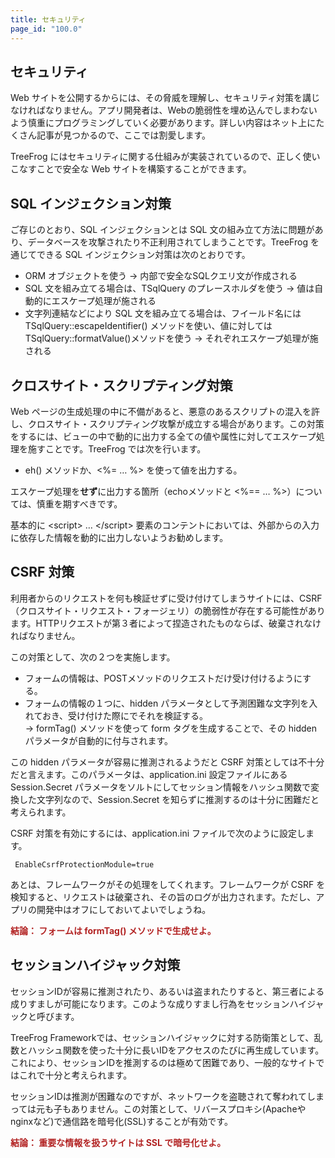```yaml
---
title: セキュリティ
page_id: "100.0"
---
```


## セキュリティ

Web サイトを公開するからには、その脅威を理解し、セキュリティ対策を講じなければなりません。アプリ開発者は、Webの脆弱性を埋め込んでしまわないよう慎重にプログラミングしていく必要があります。詳しい内容はネット上にたくさん記事が見つかるので、ここでは割愛します。

TreeFrog にはセキュリティに関する仕組みが実装されているので、正しく使いこなすことで安全な Web サイトを構築することができます。

## SQL インジェクション対策

ご存じのとおり、SQL インジェクションとは SQL 文の組み立て方法に問題があり、データベースを攻撃されたり不正利用されてしまうことです。TreeFrog を通じてできる SQL インジェクション対策は次のとおりです。

* ORM オブジェクトを使う → 内部で安全なSQLクエリ文が作成される
* SQL 文を組み立てる場合は、TSqlQuery のプレースホルダを使う → 値は自動的にエスケープ処理が施される
* 文字列連結などにより SQL 文を組み立てる場合は、フイールド名にはTSqlQuery::escapeIdentifier() メソッドを使い、値に対しては TSqlQuery::formatValue()メソッドを使う  → それぞれエスケープ処理が施される

## クロスサイト・スクリプティング対策

Web ページの生成処理の中に不備があると、悪意のあるスクリプトの混入を許し、クロスサイト・スクリプティング攻撃が成立する場合があります。この対策をするには、ビューの中で動的に出力する全ての値や属性に対してエスケープ処理を施すことです。TreeFrog では次を行います。

* eh() メソッドか、<%= … %> を使って値を出力する。

エスケープ処理を**せず**に出力する箇所（echoメソッドと <%== … %>）については、慎重を期すべきです。

基本的に \<script> … \</script> 要素のコンテントにおいては、外部からの入力に依存した情報を動的に出力しないようお勧めします。
 
## CSRF 対策

利用者からのリクエストを何も検証せずに受け付けてしまうサイトには、CSRF（クロスサイト・リクエスト・フォージェリ）の脆弱性が存在する可能性があります。HTTPリクエストが第３者によって捏造されたものならば、破棄されなければなりません。
 
この対策として、次の２つを実施します。

* フォームの情報は、POSTメソッドのリクエストだけ受け付けるようにする。
* フォームの情報の１つに、hidden パラメータとして予測困難な文字列を入れておき、受け付けた際にでそれを検証する。<br>→ formTag() メソッドを使って form タグを生成することで、その hidden パラメータが自動的に付与されます。
    
この hidden パラメータが容易に推測されるようだと CSRF 対策としては不十分だと言えます。このパラメータは、application.ini 設定ファイルにある Session.Secret パラメータをソルトにしてセッション情報をハッシュ関数で変換した文字列なので、Session.Secret を知らずに推測するのは十分に困難だと考えられます。
 
CSRF 対策を有効にするには、application.ini ファイルで次のように設定します。

```
 EnableCsrfProtectionModule=true
```

あとは、フレームワークがその処理をしてくれます。フレームワークが CSRF を検知すると、リクエストは破棄され、その旨のログが出力されます。ただし、アプリの開発中はオフにしておいてよいでしょうね。

<span style="color: #b22222">**結論： フォームは formTag() メソッドで生成せよ。**</span>
 
## セッションハイジャック対策

セッションIDが容易に推測されたり、あるいは盗まれたりすると、第三者による成りすましが可能になります。このような成りすまし行為をセッションハイジャックと呼びます。

TreeFrog Frameworkでは、セッションハイジャックに対する防衛策として、乱数とハッシュ関数を使った十分に長いIDをアクセスのたびに再生成しています。これにより、セッションIDを推測するのは極めて困難であり、一般的なサイトではこれで十分と考えられます。

セッションIDは推測が困難なのですが、ネットワークを盗聴されて奪われてしまっては元も子もありません。この対策として、リバースプロキシ(Apacheや nginxなど)で通信路を暗号化(SSL)することが有効です。

<span style="color: #b22222">**結論： 重要な情報を扱うサイトは SSL で暗号化せよ。**</span>
